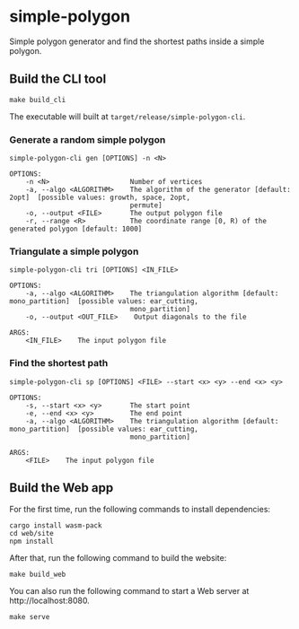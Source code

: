 # simple-polygon

Simple polygon generator and find the shortest paths inside a simple polygon.

## Build the CLI tool

```
make build_cli
```

The executable will built at `target/release/simple-polygon-cli`.

### Generate a random simple polygon

```
simple-polygon-cli gen [OPTIONS] -n <N>

OPTIONS:
    -n <N>                    Number of vertices
    -a, --algo <ALGORITHM>    The algorithm of the generator [default: 2opt]  [possible values: growth, space, 2opt,
                              permute]
    -o, --output <FILE>       The output polygon file
    -r, --range <R>           The coordinate range [0, R) of the generated polygon [default: 1000]
```

### Triangulate a simple polygon

```
simple-polygon-cli tri [OPTIONS] <IN_FILE>

OPTIONS:
    -a, --algo <ALGORITHM>    The triangulation algorithm [default: mono_partition]  [possible values: ear_cutting,
                              mono_partition]
    -o, --output <OUT_FILE>    Output diagonals to the file

ARGS:
    <IN_FILE>    The input polygon file
```

### Find the shortest path

```
simple-polygon-cli sp [OPTIONS] <FILE> --start <x> <y> --end <x> <y>

OPTIONS:
    -s, --start <x> <y>       The start point
    -e, --end <x> <y>         The end point
    -a, --algo <ALGORITHM>    The triangulation algorithm [default: mono_partition]  [possible values: ear_cutting,
                              mono_partition]

ARGS:
    <FILE>    The input polygon file
```

## Build the Web app

For the first time, run the following commands to install dependencies:

```
cargo install wasm-pack
cd web/site
npm install
```

After that, run the following command to build the website:

```
make build_web
```

You can also run the following command to start a Web server at http://localhost:8080.

```
make serve
```

